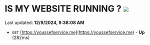 # IS MY WEBSITE RUNNING ? [![](https://img.shields.io/static/v1?label=Sponsor&message=%E2%9D%A4&logo=GitHub&color=%23fe8e86)](https://github.com/sponsors/Youssef-Lehmam)

Last updated: **12/9/2024, 9:38:08 AM**

- `GET` [https://youssefservice.me](https://youssefservice.me) - **Up** (282ms)
